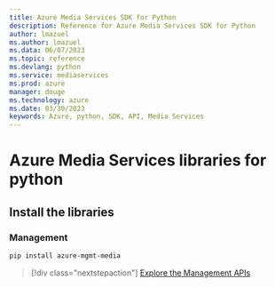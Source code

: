 ```yaml
---
title: Azure Media Services SDK for Python
description: Reference for Azure Media Services SDK for Python
author: lmazuel
ms.author: lmazuel
ms.data: 06/07/2023
ms.topic: reference
ms.devlang: python
ms.service: mediaservices
ms.prod: azure
manager: douge
ms.technology: azure
ms.date: 03/30/2023
keywords: Azure, python, SDK, API, Media Services
---
```

# Azure Media Services libraries for python

## Install the libraries


### Management

```bash
pip install azure-mgmt-media
```
> [!div class="nextstepaction"]
> [Explore the Management APIs](/python/api/overview/azure/mediaservices/management)